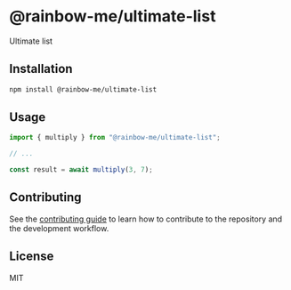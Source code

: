 # @rainbow-me/ultimate-list

Ultimate list

## Installation

```sh
npm install @rainbow-me/ultimate-list
```

## Usage

```js
import { multiply } from "@rainbow-me/ultimate-list";

// ...

const result = await multiply(3, 7);
```

## Contributing

See the [contributing guide](CONTRIBUTING.md) to learn how to contribute to the repository and the development workflow.

## License

MIT
